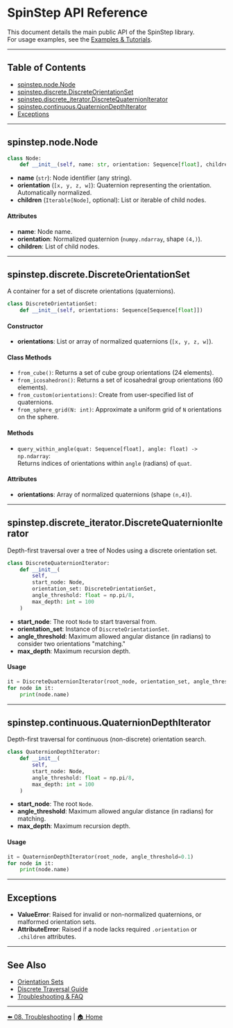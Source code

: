 # SpinStep API Reference

This document details the main public API of the SpinStep library.  
For usage examples, see the [Examples & Tutorials](examples.md).

---

## Table of Contents

- [spinstep.node.Node](#spinstepnodenode)
- [spinstep.discrete.DiscreteOrientationSet](#spinstepdiscretediscreteorientationset)
- [spinstep.discrete_iterator.DiscreteQuaternionIterator](#spinstepdiscrete_iteratordiscretequaternioniterator)
- [spinstep.continuous.QuaternionDepthIterator](#spinstepcontinuousquaterniondepthiterator)
- [Exceptions](#exceptions)

---

## spinstep.node.Node

```python
class Node:
    def __init__(self, name: str, orientation: Sequence[float], children: Optional[Iterable["Node"]] = None)
```

- **name** (`str`): Node identifier (any string).
- **orientation** (`[x, y, z, w]`): Quaternion representing the orientation. Automatically normalized.
- **children** (`Iterable[Node]`, optional): List or iterable of child nodes.

#### Attributes

- **name**: Node name.
- **orientation**: Normalized quaternion (`numpy.ndarray`, shape `(4,)`).
- **children**: List of child nodes.

---

## spinstep.discrete.DiscreteOrientationSet

A container for a set of discrete orientations (quaternions).

```python
class DiscreteOrientationSet:
    def __init__(self, orientations: Sequence[Sequence[float]])
```

#### Constructor

- **orientations**: List or array of normalized quaternions (`[x, y, z, w]`).

#### Class Methods

- `from_cube()`: Returns a set of cube group orientations (24 elements).
- `from_icosahedron()`: Returns a set of icosahedral group orientations (60 elements).
- `from_custom(orientations)`: Create from user-specified list of quaternions.
- `from_sphere_grid(N: int)`: Approximate a uniform grid of `N` orientations on the sphere.

#### Methods

- `query_within_angle(quat: Sequence[float], angle: float) -> np.ndarray`:  
  Returns indices of orientations within `angle` (radians) of `quat`.

#### Attributes

- **orientations**: Array of normalized quaternions (shape `(n,4)`).

---

## spinstep.discrete_iterator.DiscreteQuaternionIterator

Depth-first traversal over a tree of Nodes using a discrete orientation set.

```python
class DiscreteQuaternionIterator:
    def __init__(
        self,
        start_node: Node,
        orientation_set: DiscreteOrientationSet,
        angle_threshold: float = np.pi/8,
        max_depth: int = 100
    )
```

- **start_node**: The root `Node` to start traversal from.
- **orientation_set**: Instance of `DiscreteOrientationSet`.
- **angle_threshold**: Maximum allowed angular distance (in radians) to consider two orientations "matching."
- **max_depth**: Maximum recursion depth.

#### Usage

```python
it = DiscreteQuaternionIterator(root_node, orientation_set, angle_threshold=0.2)
for node in it:
    print(node.name)
```

---

## spinstep.continuous.QuaternionDepthIterator

Depth-first traversal for continuous (non-discrete) orientation search.

```python
class QuaternionDepthIterator:
    def __init__(
        self,
        start_node: Node,
        angle_threshold: float = np.pi/8,
        max_depth: int = 100
    )
```

- **start_node**: The root `Node`.
- **angle_threshold**: Maximum allowed angular distance (in radians) for matching.
- **max_depth**: Maximum recursion depth.

#### Usage

```python
it = QuaternionDepthIterator(root_node, angle_threshold=0.1)
for node in it:
    print(node.name)
```

---

## Exceptions

- **ValueError**: Raised for invalid or non-normalized quaternions, or malformed orientation sets.
- **AttributeError**: Raised if a node lacks required `.orientation` or `.children` attributes.

---

## See Also

- [Orientation Sets](05_orientation_sets.md)
- [Discrete Traversal Guide](06_discrete_traversal.md)
- [Troubleshooting & FAQ](07_troubleshooting.md)

---
[⬅️ 08. Troubleshooting](08-troubleshooting.md) | [🏠 Home](index.md) 
